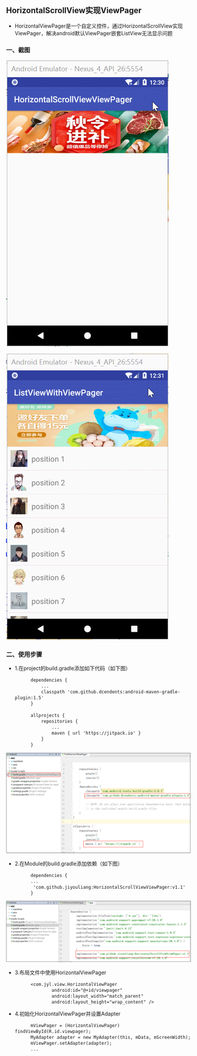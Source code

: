 ## HorizontalScrollView实现ViewPager

* HorizontalViewPager是一个自定义控件，通过HorizontalScrollView实现ViewPager，解决android默认ViewPager嵌套ListView无法显示问题


### 一、截图

![](screenshot/screenshot1.gif)



![](screenshot/screenshot2.gif)



### 二、使用步骤

* 1.在project的build.gradle添加如下代码（如下图）

			dependencies {
				...
                classpath 'com.github.dcendents:android-maven-gradle-plugin:1.5'
            }

			allprojects {
                repositories {
                    ...
                    maven { url 'https://jitpack.io' }
                }
            }


![](screenshot/project_gradle.png)


* 2.在Module的build.gradle添加依赖（如下图）

			dependencies {
			...
			 'com.github.jiyouliang:HorizontalScrollViewViewPager:v1.1'
			}


![](screenshot/app_gradle.png)

* 3.布局文件中使用HorizontalViewPager
			
			<com.jyl.view.HorizontalViewPager
			        android:id="@+id/viewpager"
			        android:layout_width="match_parent"
			        android:layout_height="wrap_content" />

* 4.初始化HorizontalViewPager并设置Adapter

			mViewPager = (HorizontalViewPager) findViewById(R.id.viewpager);
			MyAdapter adapter = new MyAdapter(this, mData, mScreenWidth);
        	mViewPager.setAdapter(adapter);
			...

